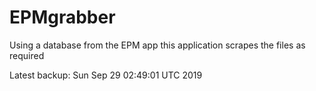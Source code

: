 # EPMgrabber
Using a database from the EPM app this application scrapes the files as required


Latest backup: Sun Sep 29 02:49:01 UTC 2019
